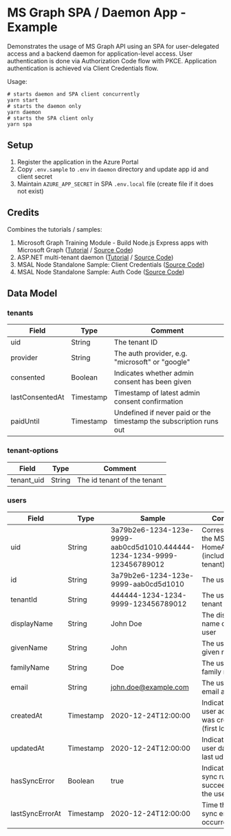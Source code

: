 # MS Graph SPA / Daemon App - Example

Demonstrates the usage of MS Graph API using an SPA for user-delegated access
and a backend daemon for application-level access. User authentication is done
via Authorization Code flow with PKCE. Application authentication is achieved
via Client Credentials flow.

Usage:

```
# starts daemon and SPA client concurrently
yarn start
# starts the daemon only
yarn daemon
# starts the SPA client only
yarn spa
```

## Setup

1. Register the application in the Azure Portal
2. Copy `.env.sample` to `.env` in `daemon` directory and update app id and client secret
3. Maintain `AZURE_APP_SECRET` in SPA `.env.local` file (create file if it does not exist)

## Credits

Combines the tutorials / samples:

1. Microsoft Graph Training Module - Build Node.js Express apps with Microsoft Graph ([Tutorial](https://docs.microsoft.com/en-us/graph/tutorials/node) / [Source Code](https://github.com/microsoftgraph/msgraph-training-nodeexpressapp))
2. ASP.NET multi-tenant daemon ([Tutorial](https://docs.microsoft.com/en-in/azure/active-directory/develop/tutorial-v2-aspnet-daemon-web-app) / [Source Code](https://github.com/Azure-Samples/ms-identity-aspnet-daemon-webapp))
3. MSAL Node Standalone Sample: Client Credentials ([Source Code](https://github.com/AzureAD/microsoft-authentication-library-for-js/tree/dev/samples/msal-node-samples/standalone-samples/client-credentials))
4. MSAL Node Standalone Sample: Auth Code ([Source Code](https://github.com/AzureAD/microsoft-authentication-library-for-js/tree/dev/samples/msal-node-samples/standalone-samples/auth-code))

## Data Model

### tenants

| Field           | Type      | Comment                                                            |
| --------------- | --------- | ------------------------------------------------------------------ |
| uid             | String    | The tenant ID                                                      |
| provider        | String    | The auth provider, e.g. "microsoft" or "google"                    |
| consented       | Boolean   | Indicates whether admin consent has been given                     |
| lastConsentedAt | Timestamp | Timestamp of latest admin consent confirmation                     |
| paidUntil       | Timestamp | Undefined if never paid or the timestamp the subscription runs out |

### tenant-options

| Field      | Type   | Comment                     |
| ---------- | ------ | --------------------------- |
| tenant_uid | String | The id tenant of the tenant |

### users

| Field           | Type      | Sample                                                                  | Comment                                                    |
| --------------- | --------- | ----------------------------------------------------------------------- | ---------------------------------------------------------- |
| uid             | String    | 3a79b2e6-1234-123e-9999-aab0cd5d1010.444444-1234-1234-9999-123456789012 | Corresponds to the MS HomeAccountID (includes the tenant)  |
| id              | String    | 3a79b2e6-1234-123e-9999-aab0cd5d1010                                    | The user ID                                                |
| tenantId        | String    | 444444-1234-1234-9999-123456789012                                      | The user's tenant ID                                       |
| displayName     | String    | John Doe                                                                | The display name of the user                               |
| givenName       | String    | John                                                                    | The user's given name                                      |
| familyName      | String    | Doe                                                                     | The user's family name                                     |
| email           | String    | john.doe@example.com                                                    | The user's email address                                   |
| createdAt       | Timestamp | 2020-12-24T12:00:00                                                     | Indicates when user account was created (first login)      |
| updatedAt       | Timestamp | 2020-12-24T12:00:00                                                     | Indicates when user data was last udpated                  |
| hasSyncError    | Boolean   | true                                                                    | Indicates if last sync run succeeded for the user (or not) |
| lastSyncErrorAt | Timestamp | 2020-12-24T12:00:00                                                     | Time the last sync error occurred                          |
